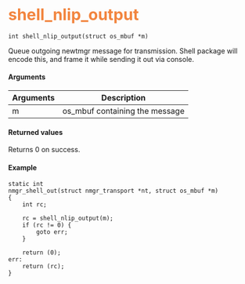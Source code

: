 ## <font color="#F2853F" style="font-size:24pt"> shell_nlip_output </font>

```no-highlight
int shell_nlip_output(struct os_mbuf *m)
```

Queue outgoing newtmgr message for transmission. Shell package will encode this, and frame it while sending it out via console.

#### Arguments

| Arguments | Description |
|-----------|-------------|
| m | os_mbuf containing the message  |

#### Returned values

Returns 0 on success.

#### Example

```no-highlight
static int 
nmgr_shell_out(struct nmgr_transport *nt, struct os_mbuf *m)
{
    int rc;

    rc = shell_nlip_output(m);
    if (rc != 0) {
        goto err;
    }

    return (0);
err:
    return (rc);
}
```
